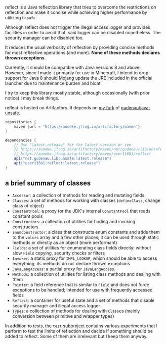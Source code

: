 reflect is a Java reflection library that tries to overcome the restrictions on reflection
and make it concise while achieving higher performance by utilizing `Unsafe`.

Although reflect does not trigger the illegal access logger and provides facilities
in order to avoid that, said logger can be disabled nonetheless.
The security manager can be disabled too.

It reduces the usual verbosity of reflection by providing concise methods for most reflective operations (and more).
**None of these methods declares thrown exceptions.**

Currently, it should be compatible with Java versions 8 and above.
However, since I made it primarily for use in Minecraft,
I intend to drop support for Java 8 should Mojang update the JRE included
in the official launcher due to maintenance burden and bloat.

I try to keep this library mostly stable, although occasionally (with prior notice) I may break things.

reflect is hosted on Artifactory. It depends on [my fork](https://github.com/user11681/unsafe) of [gudenau/java-unsafe](https://github.com/gudenau/java-unsafe).
```groovy
repositories {
    maven {url = "https://auoeke.jfrog.io/artifactory/maven"}
}

dependencies {
    // Use "latest.release" for the latest version or see
    // https://auoeke.jfrog.io/artifactory/maven/net/gudenau/lib/unsafe and
    // https://auoeke.jfrog.io/artifactory/maven/user11681/reflect
    api("net.gudenau.lib:unsafe:latest.release")
    api("user11681:reflect:latest.release")
}
```

## a brief summary of classes
- `Accessor`: a collection of methods for reading and mutating fields
- `Classes`: a set of methods for working with classes (`defineClass`, change class of object)
- `ConstantPool`: a proxy for the JDK's internal `ConstantPool` that reads constant pools
- `Constructors`: a collection of utilities for finding and invoking constructors
- `EnumConstructor`: a class that constructs enum constants and adds them to the `values` array and a few other places;
  it can be used through static methods or directly as an object (more performant)
- `Fields`: a set of utilities for enumerating class fields directly: without slow `Field` copying, security checks
  or filters
- `Invoker`: a static proxy for `IMPL_LOOKUP`, which should be able to access everything;
  its methods do not declare thrown exceptions
- `JavaLangAccess`: a partial proxy for `JavaLangAccess`
- `Methods`: a collection of utilities for listing class methods and dealing with them
- `Pointer`: a field reference that is similar to `Field` and does not force exceptions to be handled;
  intended for use with frequently accessed fields
- `Reflect`: a container for useful state
  and a set of methods that disable security manager and illegal access logger
- `Types`: a collection of methods for dealing with `Class`es
  (mainly conversion between primitive and wrapper types)

In addition to tests, the `test` subproject contains various experiments that I perform
to test the limits of reflection and decide if something should be added to reflect.
Some of them are irrelevant but I keep them anyway.
